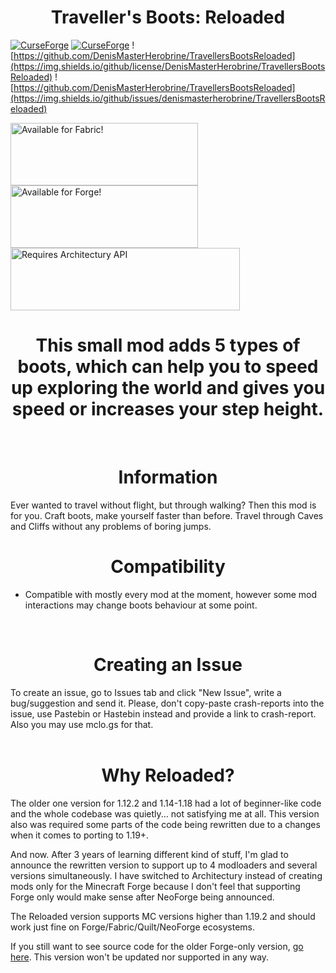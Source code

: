 <div align="center"><h1><title_name>Traveller's Boots: Reloaded </title_name></div>

[![CurseForge](https://cf.way2muchnoise.eu/travellers-boots.svg)](https://www.curseforge.com/minecraft/mc-mods/travellers-boots)
[![CurseForge](https://cf.way2muchnoise.eu/versions/travellers-boots.svg)](https://www.curseforge.com/minecraft/mc-mods/travellers-boots)
![https://github.com/DenisMasterHerobrine/TravellersBootsReloaded](https://img.shields.io/github/license/DenisMasterHerobrine/TravellersBootsReloaded)
![https://github.com/DenisMasterHerobrine/TravellersBootsReloaded](https://img.shields.io/github/issues/denismasterherobrine/TravellersBootsReloaded)

<img src="https://github.com/DenisMasterHerobrine/TravellersBootsReloaded/blob/dev/1.19.2/assets/Available_Fabric_Banner.png?raw=true" alt="Available for Fabric!" width="300" height="100">
<img src="https://github.com/DenisMasterHerobrine/TravellersBootsReloaded/blob/dev/1.19.2/assets/Available_Forge_Banner.png?raw=true" alt="Available for Forge!" width="300" height="100">
<img src="https://github.com/DenisMasterHerobrine/TravellersBootsReloaded/blob/dev/1.19.2/assets/Requires_Architectury_Banner.png?raw=true" alt="Requires Architectury API" width="367" height="100">

<div align="center"><h1> This small mod adds 5 types of boots, which can help you to speed up exploring the world and gives you speed or increases your step height. </div>
<br>
<div align="center"><h1><title_name>Information</title_name></div>

Ever wanted to travel without flight, but through walking? Then this mod is for you. Craft boots,
make yourself faster than before. Travel through Caves and Cliffs without any problems of boring
jumps.
<br>
<div align="center"><h1><title_name>Compatibility</title_name></div>

- Compatible with mostly every mod at the moment, however some mod interactions may change boots behaviour at some point.

<br>
<div align="center"><h1><title_name>Creating an Issue</title_name></div>

To create an issue, go to Issues tab and click "New Issue", write a bug/suggestion and send it. Please, don't copy-paste crash-reports into the issue, use Pastebin or Hastebin instead and provide a link to crash-report. Also you may use mclo.gs for that.
<br>
<br>
<div align="center"><h1><title_name>Why Reloaded?</title_name></div>

The older one version for 1.12.2 and 1.14-1.18 had a lot of beginner-like code and the whole codebase was quietly... not satisfying me at all. This version also was required some parts of the code being rewritten due to a changes when it comes to porting to 1.19+.

And now. After 3 years of learning different kind of stuff, I'm glad to announce the rewritten version to support up to 4 modloaders and several versions simultaneously. I have switched to Architectury instead of creating mods only for the Minecraft Forge because I don't feel that supporting Forge only would make sense after NeoForge being announced. 

The Reloaded version supports MC versions higher than 1.19.2 and should work just fine on Forge/Fabric/Quilt/NeoForge ecosystems.

If you still want to see source code for the older Forge-only version, [go here](https://github.com/DenisMasterHerobrine/TravellersBoots). This version won't be updated nor supported in any way.